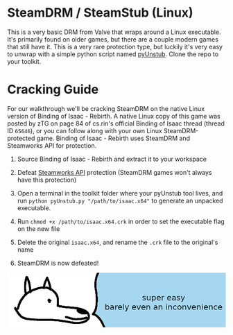 # **SteamDRM / SteamStub (Linux)**

This is a very basic DRM from Valve that wraps around a Linux executable. It's primarily found on older games, but there are a couple modern games that still have it. This is a very rare protection type, but luckily it's very easy to unwrap with a simple python script named [pyUnstub](https://gitlab.com/sektour/steamstub_scripts). Clone the repo to your toolkit.

# Cracking Guide

For our walkthrough we'll be cracking SteamDRM on the native Linux version of Binding of Isaac - Rebirth. A native Linux copy of this game was posted by zTG on page 84 of cs.rin's official Binding of Isaac thread (thread ID `65646`), or you can follow along with your own Linux SteamDRM-protected game. Binding of Isaac - Rebirth uses SteamDRM and Steamworks API for protection.

1. Source Binding of Isaac - Rebirth and extract it to your workspace

2. Defeat [Steamworks API](../Steamworks-API/defeating_steamworks.md) protection (SteamDRM games won't always have this protection)

3. Open a terminal in the toolkit folder where your pyUnstub tool lives, and run `python pyUnstub.py "/path/to/isaac.x64"` to generate an unpacked executable.

4. Run `chmod +x /path/to/isaac.x64.crk` in order to set the executable flag on the new file

5. Delete the original `isaac.x64`, and rename the `.crk` file to the original's name

6. SteamDRM is now defeated!

![wise yote channels his inner screen rant](images/steamdrm.png "wise yote channels his inner screen rant")